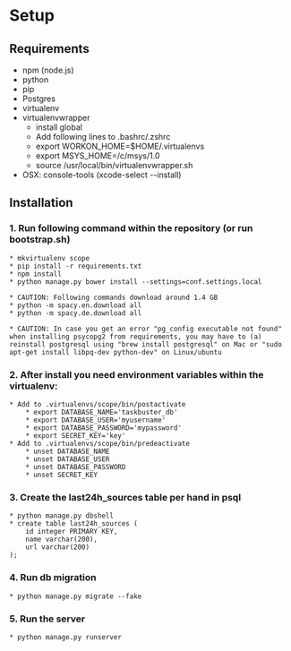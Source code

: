 # Setup

## Requirements
* npm (node.js)
* python
* pip
* Postgres
* virtualenv
* virtualenvwrapper
    * install global
    * Add following lines to .bashrc/.zshrc
    * export WORKON_HOME=$HOME/.virtualenvs
    * export MSYS_HOME=/c/msys/1.0
    * source /usr/local/bin/virtualenvwrapper.sh
* OSX: console-tools (xcode-select --install)

## Installation

### 1. Run following command within the repository (or run bootstrap.sh)
    * mkvirtualenv scope
    * pip install -r requirements.txt
    * npm install
    * python manage.py bower install --settings=conf.settings.local

    * CAUTION: Following commands download around 1.4 GB
    * python -m spacy.en.download all
    * python -m spacy.de.download all

    * CAUTION: In case you get an error "pg_config executable not found" when installing psycopg2 from requirements, you may have to (a) reinstall postgresql using "brew install postgresql" on Mac or "sudo apt-get install libpq-dev python-dev" on Linux/ubuntu

### 2. After install you need environment variables within the virtualenv:
    * Add to .virtualenvs/scope/bin/postactivate
        * export DATABASE_NAME='taskbuster_db'
        * export DATABASE_USER='myusername'
        * export DATABASE_PASSWORD='mypassword'
        * export SECRET_KEY='key'
    * Add to .virtualenvs/scope/bin/predeactivate
        * unset DATABASE_NAME
        * unset DATABASE_USER
        * unset DATABASE_PASSWORD
        * unset SECRET_KEY


### 3. Create the last24h_sources table per hand in psql
    * python manage.py dbshell
    * create table last24h_sources (
        id integer PRIMARY KEY,
        name varchar(200),
        url varchar(200)
    );

### 4. Run db migration
    * python manage.py migrate --fake

### 5. Run the server
    * python manage.py runserver

